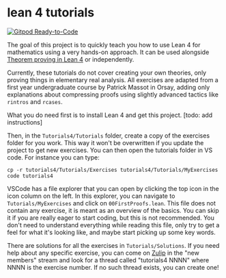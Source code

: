 # lean 4 tutorials

[![Gitpod Ready-to-Code](https://img.shields.io/badge/Gitpod-ready--to--code-blue?logo=gitpod)](https://gitpod.io/#https://github.com/leanprover-community/tutorials4)

The goal of this project is to quickly teach you how to use Lean 4 for
mathematics using a very hands-on approach. It can be used alongside
[Theorem proving in Lean 4](https://leanprover.github.io/theorem_proving_in_lean4/)
or independently.

Currently, these tutorials do not cover creating your own theories, only
proving things in elementary real analysis. All exercises are adapted
from a first year undergraduate course by Patrick Massot in Orsay,
adding only explanations about compressing proofs using slightly advanced
tactics like `rintros` and `rcases`.

What you do need first is to install Lean 4 and get this project. [todo: add instructions]

Then, in the `Tutorials4/Tutorials` folder, create a copy of the exercises folder for you work.
This way it won't be overwritten if you update the project to get new exercises.
You can then open the tutorials folder in VS code.
For instance you can type:
```
cp -r tutorials4/Tutorials/Exercises tutorials4/Tutorials/MyExercises
code tutorials4
```
VSCode has a file explorer that you can open by clicking the top icon in
the icon column on the left. In this explorer, you can navigate to
`Tutorials/MyExercises` and click on `00FirstProofs.lean`.
This file does not contain any exercise, it is meant as an
overview of the basics. You can skip it if you are really eager to start
coding, but this is not recommended. You don't need to understand
everything while reading this file, only try to get a feel for what it's
looking like, and maybe start picking up some key words.

There are solutions for all the exercises in `Tutorials/Solutions`. If you
need help about any specific exercise, you can come on
[Zulip](https://leanprover.zulipchat.com) in the "new members" stream
and look for a thread called "tutorials4 NNNN" where NNNN is the exercise
number. If no such thread exists, you can create one!
